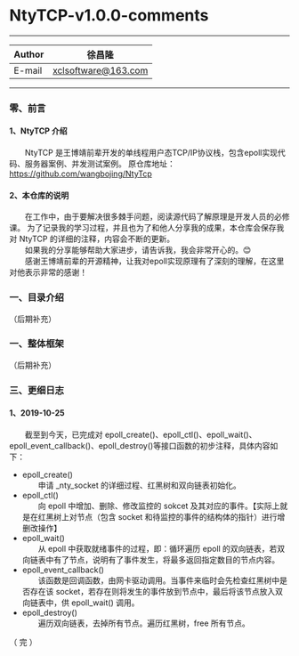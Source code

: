NtyTCP-v1.0.0-comments
===========================
****
	
|Author|徐昌隆|
|---|---
|E-mail|xclsoftware@163.com

****
### 零、前言
#### 1、NtyTCP 介绍
　　NtyTCP 是王博靖前辈开发的单线程用户态TCP/IP协议栈，包含epoll实现代码、服务器案例、并发测试案例。
原仓库地址：https://github.com/wangbojing/NtyTcp
#### 2、本仓库的说明
　　在工作中，由于要解决很多棘手问题，阅读源代码了解原理是开发人员的必修课。
为了记录我的学习过程，并且也为了和他人分享我的成果，本仓库会保存我对 NtyTCP 
的详细的注释，内容会不断的更新。  
　　如果我的分享能够帮助大家进步，请告诉我，我会非常开心的。😊  
　　感谢王博靖前辈的开源精神，让我对epoll实现原理有了深刻的理解，在这里对他表示非常的感谢！
### 一、目录介绍
（后期补充）
### 一、整体框架
（后期补充）
### 三、更细日志
#### 1、2019-10-25
　　截至到今天，已完成对 epoll_create()、epoll_ctl()、epoll_wait()、epoll_event_callback()、epoll_destroy()等接口函数的初步注释，具体内容如下：
   * epoll_create()  
　　申请 _nty_socket 的详细过程、红黑树和双向链表初始化。
   * epoll_ctl()  
　　向 epoll 中增加、删除、修改监控的 sokcet 及其对应的事件。【实际上就是在红黑树上对节点（包含 socket 和待监控的事件的结构体的指针）进行增删改操作】
   * epoll_wait()  
　　从 epoll 中获取就绪事件的过程，即：循环遍历 epoll 的双向链表，若双向链表中有了节点，说明有了事件发生，将最多返回指定数目的节点内容。
   * epoll_event_callback()  
　　该函数是回调函数，由网卡驱动调用。当事件来临时会先检查红黑树中是否存在该 socket，若存在则将发生的事件放到节点中，最后将该节点放入双向链表中，供 epoll_wait() 调用。
   * epoll_destroy()  
　　遍历双向链表，去掉所有节点。遍历红黑树，free 所有节点。

（ 完 ）